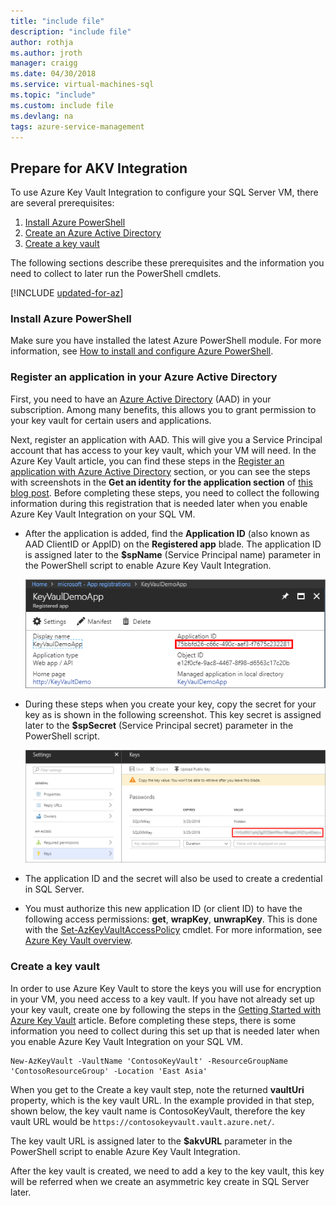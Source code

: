 ```yaml
---
title: "include file"
description: "include file"
author: rothja
ms.author: jroth
manager: craigg
ms.date: 04/30/2018
ms.service: virtual-machines-sql
ms.topic: "include"
ms.custom: include file
ms.devlang: na
tags: azure-service-management
---
```

## Prepare for AKV Integration
To use Azure Key Vault Integration to configure your SQL Server VM, there are several prerequisites: 

1. [Install Azure PowerShell](#install)
2. [Create an Azure Active Directory](#register)
3. [Create a key vault](#createkeyvault)

The following sections describe these prerequisites and the information you need to collect to later run the PowerShell cmdlets.

[!INCLUDE [updated-for-az](./updated-for-az.md)]

### <a id="install"></a> Install Azure PowerShell
Make sure you have installed the latest Azure PowerShell module. For more information, see [How to install and configure Azure PowerShell](/powershell/azure/install-az-ps).

### <a id="register"></a> Register an application in your Azure Active Directory

First, you need to have an [Azure Active Directory](https://azure.microsoft.com/trial/get-started-active-directory/) (AAD) in your subscription. Among many benefits, this allows you to grant permission to your key vault for certain users and applications.

Next, register an application with AAD. This will give you a Service Principal account that has access to your key vault, which your VM will need. In the Azure Key Vault article, you can find these steps in the [Register an application with Azure Active Directory](/azure/key-vault/general/manage-with-cli2#registering-an-application-with-azure-active-directory) section, or you can see the steps with screenshots in the **Get an identity for the application section** of [this blog post](/archive/blogs/kv/azure-key-vault-step-by-step). Before completing these steps, you need to collect the following information during this registration that is needed later when you enable Azure Key Vault Integration on your SQL VM.

* After the application is added, find the **Application ID** (also known as AAD ClientID or AppID) on the **Registered app** blade.
    The application ID is assigned later to the **$spName** (Service Principal name) parameter in the PowerShell script to enable Azure Key Vault Integration.

   ![Application ID](./media/virtual-machines-sql-server-akv-prepare/aad-application-id.png)

* During these steps when you create your key, copy the secret for your key as is shown in the following screenshot. This key secret is assigned later to the **$spSecret** (Service Principal secret) parameter in the PowerShell script.

   ![AAD secret](./media/virtual-machines-sql-server-akv-prepare/aad-sp-secret.png)

* The application ID and the secret will also be used to create a credential in SQL Server.

* You must authorize this new application ID (or client ID) to have the following access permissions: **get**, **wrapKey**, **unwrapKey**. This is done with the [Set-AzKeyVaultAccessPolicy](/powershell/module/az.keyvault/set-azkeyvaultaccesspolicy) cmdlet. For more information, see [Azure Key Vault overview](/azure/key-vault/general/overview).

### <a id="createkeyvault"></a> Create a key vault
In order to use Azure Key Vault to store the keys you will use for encryption in your VM, you need access to a key vault. If you have not already set up your key vault, create one by following the steps in the [Getting Started with Azure Key Vault](/azure/key-vault/general/overview) article. Before completing these steps, there is some information you need to collect during this set up that is needed later when you enable Azure Key Vault Integration on your SQL VM.

```azurepowershell
New-AzKeyVault -VaultName 'ContosoKeyVault' -ResourceGroupName 'ContosoResourceGroup' -Location 'East Asia'
```

When you get to the Create a key vault step, note the returned **vaultUri** property, which is the key vault URL. In the example provided in that step, shown below, the key vault name is ContosoKeyVault, therefore the key vault URL would be `https://contosokeyvault.vault.azure.net/`.

The key vault URL is assigned later to the **$akvURL** parameter in the PowerShell script to enable Azure Key Vault Integration.

After the key vault is created, we need to add a key to the key vault, this key will be referred when we create an asymmetric key create  in SQL Server later.
